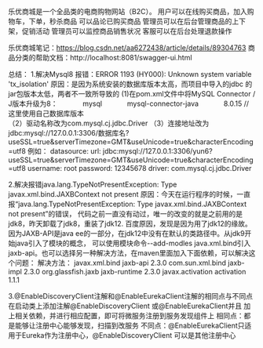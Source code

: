 乐优商城是一个全品类的电商购物网站（B2C）。
用户可以在线购买商品，加入购物车，下单，秒杀商品
可以品论已购买商品
管理员可以在后台管理商品的上下架，促销活动
管理员可以监控商品销售状况
客服可以在后台处理退款操作

乐优商城笔记：https://blog.csdn.net/aa6272438/article/details/89304763
商品分类的帮助文档：http://localhost:8081/swagger-ui.html

总结：
1.解决Mysql8 报错：ERROR 1193 (HY000): Unknown system variable 'tx_isolation'
    原因：是因为系统安装的数据库版本太高，而项目中导入的jdbc 的jar包版本太低，两者不一致所导致的
    (1)在pom.xml文件中将MySQL Connector / J版本升级为8：
       <!-- MySQL Connector / J是MySQL的官方JDBC驱动程序。 -->
       <dependency>
                   <groupId>mysql</groupId>
                   <artifactId>mysql-connector-java</artifactId>
                   <version>8.0.15</version> //这里使用自己数据库版本   
       </dependency>
       （2）驱动名称改为com.mysql.cj.jdbc.Driver
       （3）连接地址改为jdbc:mysql://127.0.0.1:3306/数据库名?useSSL=true&serverTimezone=GMT&useUnicode=true&characterEncoding=utf8
       例如：
              datasource:
                url: jdbc:mysql://127.0.0.1:3306/yun6?useSSL=true&serverTimezone=GMT&useUnicode=true&characterEncoding=utf8
                username: root
                password: 12345678
                driver: com.mysql.cj.jdbc.Driver
       
2.解决报错java.lang.TypeNotPresentException: Type javax.xml.bind.JAXBContext not present
    原因：今天在运行程序的时候，一直报“java.lang.TypeNotPresentException: Type javax.xml.bind.JAXBContext not present”的错误，
    代码之前一直没有动过，唯一的改变的就是之前用的是jdk8，昨天卸载了jdk8，重装了jdk12.
    百度原因，发现是因为用了jdk12的缘故。因为JAXB-API是java ee的一部分，在jdk12中没有在默认的类路径中。从jdk9开始java引入了模块的概念，
    可以使用模块命令--add-modles java.xml.bind引入jaxb-api。也可以选择另一种解决方法，在maven里面加入下面依赖，可以解决这个问题：
  解决方法：
    <dependency>
        <groupId>javax.xml.bind</groupId>
        <artifactId>jaxb-api</artifactId>
        <version>2.3.0</version>
    </dependency>
    <dependency>
        <groupId>com.sun.xml.bind</groupId>
        <artifactId>jaxb-impl</artifactId>
        <version>2.3.0</version>
    </dependency>
    <dependency>
        <groupId>org.glassfish.jaxb</groupId>
        <artifactId>jaxb-runtime</artifactId>
        <version>2.3.0</version>
    </dependency>
    <dependency>
        <groupId>javax.activation</groupId>
        <artifactId>activation</artifactId>
        <version>1.1.1</version>
    </dependency>

3.@EnableDiscoveryClient注解和@EnableEurekaClient注解的相同点与不同点
    在启动类上添加注解@EnableDiscoveryClient 或@EnableEurekaClient并且
    加上相关依赖，并进行相应配置，即可将微服务注册到服务发现组件上
    相同点：都是能够让注册中心能够发现，扫描到改服务
    不同点：@EnableEurekaClient只适用于Eureka作为注册中心，@EnableDiscoveryClient 可以是其他注册中心
    
